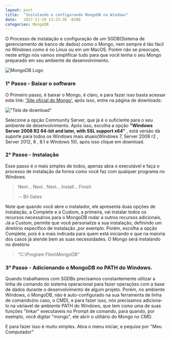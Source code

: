 ```yaml
---
layout: post
title:  "Instalando e configurando MongoDB no Windows"
date:   2017-11-29 13:33:36 -0200
categories: MongoDB
---
```

O Processo de instalação e configuração de um SGDB(Sistema de gerenciamento de banco de dados) como o Mongo, nem sempre é tão fácil no Windows como é no Linux ou em um MacOS. Porém não se preocupe, neste artigo nós vamos simplificar tudo para que você tenha o seu Mongo preparado em seu ambiente de desenvolvimento.

![MongoDB Logo](https://i.imgur.com/4Xlnjvm.png)

### 1° Passo - Baixar o software

O Primeiro passo, é baixar o Mongo, é claro, e para fazer isso basta acessar este link: ['Site oficial do Mongo'](https://www.google.com),  após isso, entre na página de downloads:



!["Tela de download"](/assets/mongo/02.png)

Selecione a opção Community Server, que já é o suficiente para o seu ambiente de desenvolvimento. Após isso, escolha a opção **"Windows Server 2008 R2 64-bit and later, with SSL support x64"** , está versão dá suporte para todos os Windows mais atuais(Windows 7, Server 2008 r2 , Server 2012, 8 , 8.1 e Windows 10), após isso clique em download.

### 2° Passo - Instalação

Esse passo é o mais simples de todos, apenas abra o executável e faça o processo de instalação da forma como você faz com qualquer programa no Windows.

> Next... Next.. Next... Install... Finish
>
> -- Bil Gates

Note que quando você abre o instalador, ele apresenta duas opções de instalação, a Complete e a Custom, a primeira, vai instalar todos os recursos necessários para o MongoDB rodar a outros recursos adicionais, Já a Custom, permite que você personalize a sua instalação, definindo um diretório especifico de instalação ,por exemplo. Porém, escolha a opção Complete, pois é a mais indicada para quem está iniciando e que na maioria dos casos já atende bem as suas necessidades. O Mongo será instalando no diretório

> "C:\Program Files\MongoDB"

### 3° Passo - Adicionando o MongoDB no PATH do Windows.

Quando trabalhamos com SGDBs precisamos constantemente utilizar a linha de comando do sistema operacional para fazer operações com a base de dados durante o desenvolvimento de algum projeto. Porém, no ambiente Windows, o MongoDB, não é auto-configurado na sua ferramenta de linha de comando(no caso, o CMD), e para fazer isso, nós precisamos adiciona-lo na váriavel de ambiente PATH do Windows, que tem como uma de suas funções "linkar" executaveis no Prompt de comando, para quando, por exemplo, você digitar  "mongo", ele abrir o utiliário do Mongo no CMD.

E para fazer isso é muito simples. Abra o menu iniciar, e pequise por "Meu Computador"
